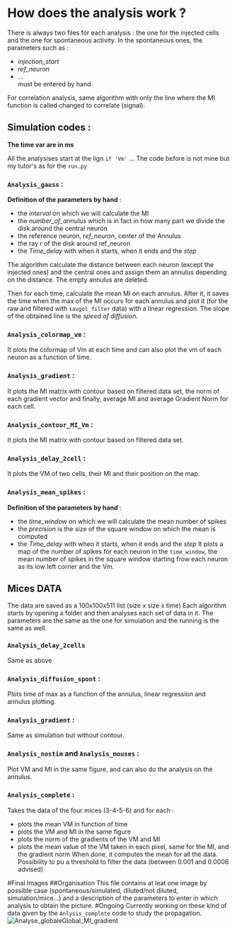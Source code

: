 # How does the analysis work ?
There is always two files for each analysis : the one for the injected cells and the one for spontaneous activity.
In the spontaneous ones, the parameters such as :
- *injection_start*
- *ref_neuron*
- ...                 
must be entered by hand. 

For correlation analysis, same algorithm with only the line where the MI function is called changed to correlate (signal).

## Simulation codes :

**The time var are in ms**

All the analysises start at the lign `if 'Vm'` ... The code before is not mine but my tutor's as for the `run.py`

### `Analysis_gauss` :

**Definition of the parameters by hand** :
- the *interval* on which we will calculate the MI
- the *number_of_annulus* which is in fact in how many part we divide the disk around the central neuron
- the reference neuron, *ref_neuron*, center of the Annulus
- the ray *r* of the disk around ref_neuron
- the *Time_delay* with when it starts, when it ends and the *step*

 The algorithm calculate the distance between each neuron (except the injected ones) and the central ones
 and assign them an annulus depending on the distance. The empty annulus are deleted.

 Then for each time, calculate the mean MI on each annulus.
 After it, it saves the time when the max of the MI occurs for each annulus and plot it (for the raw and filtered with `savgol_filter` data) with a linear regression.
 The slope of the obtained line is the *speed of diffusion*.

### `Analysis_colormap_vm` :
 It plots the colormap of Vm at each time and can also plot the vm of each neuron as a function of time.

### `Analysis_gradient` : 
 It plots the MI matrix with contour based on filtered data set, the norm of each gradient vector and finally, average MI and average Gradient Norm for each cell. 
 
 ### `Analysis_contour_MI_Vm` :
   It plots the MI matrix with contour based on filtered data set.
   
### `Analysis_delay_2cell` :
  It plots the VM of two cells, their MI and their position on the map. 
  
 ### `Analysis_mean_spikes` :
 **Definition of the parameters by hand** :
- the *time_window* on which we will calculate the mean number of spikes
- the *precision* is the size of the square window on which the mean is computed
- the *Time_delay* with when it starts, when it ends and the *step*
It plots a map of the number of spikes for each neuron in the `time_window`, the mean number of spikes in the square window starting frow each neuron as its low left corner and the Vm. 


## Mices DATA
The data are saved as a 100x100x511 list (size x size x time)
Each algorithm starts by opening a folder and then analyses each set of data in it. 
The parameters are the same as the one for simulation and the running is the same as well.

### `Analysis_delay_2cells`
Same as above 

### `Analysis_diffusion_spont` :
Plots time of max as a function of the annulus, linear regression and annulus plotting. 

### `Analysis_gradient` :
Same as simulation but without contour. 

### `Analysis_nostim` and `Analysis_mouses` :
Plot VM and MI in the same figure, and can also do the analysis on the annulus. 

### `Analysis_complete` :
Takes the data of the four mices (3-4-5-6) and for each :
- plots the mean VM in function of time 
- plots the VM and MI in the same figure
- plots the norm of the gradients of the VM and MI 
- plots the mean value of the VM taken in each pixel, same for the MI, and the gradient norm
When done, it computes the mean for all the data. 
Possibility to pu a threshold to filter the data (between 0.001 and 0.0006 advised)

#Final Images 
##Organisation
This file contains at leat one image by possible case (spontaneous/simulated, diluted/not diluted, simulation/mice...) and a description of the parameters to enter in which analysis to obtain the picture.
#Ongoing
Currently working on these kind of data given by the `Anlysis_complete` code to study the propagation. 
![Analyse_globaleGlobal_MI_gradient](https://user-images.githubusercontent.com/106587722/222971957-24c48d74-48a2-47c4-bea1-4f8ec4439683.png)
